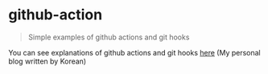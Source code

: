 # github-action
> Simple examples of github actions and git hooks

You can see explanations of github actions and git hooks [here](https://yuhodots.github.io/cheatsheet/22-08-26/) (My personal blog written by Korean)
